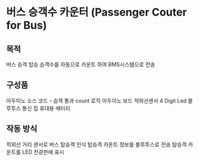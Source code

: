 # 버스 승객수 카운터 (Passenger Couter for Bus)
## 목적
버스 승객 탑승 승객수를 자동으로 카운트 하여 BMS시스템으로 전송

## 구성품
아두이노 소스 코드 - 승객 통과 count 로직
아두이노 보드
적외선센서
4 Digit Led
블루투스 통신 칩
휴대용 배터리

## 작동 방식
적외선 거리 센서로 버스 탑승객 인식
탑승객 카운트 정보를 블루투스로 전송
탑승객 카운트를 LED 전광판에 표시

